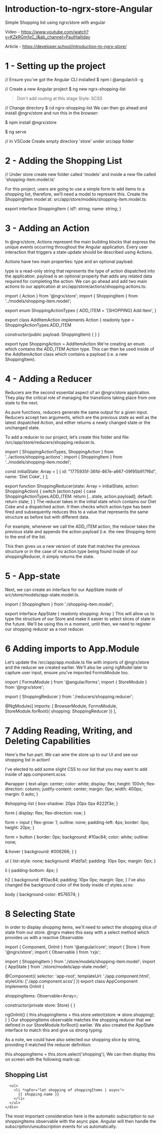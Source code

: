 # Introduction-to-ngrx-store-Angular
Simple Shopping list using ngrx/store with angular

Video - https://www.youtube.com/watch?v=KZkRGm1xC_I&ab_channel=PaulHalliday

Article - https://developer.school/introduction-to-ngrx-store/

# 1 - Setting up the project

// Ensure you've got the Angular CLI installed
$ npm i @angular/cli -g

// Create a new Angular project
$ ng new ngrx-shopping-list

> Don't add routing at this stage
> Style: SCSS

// Change directory
$ cd ngrx-shopping-list
We can then go ahead and install @ngrx/store and run this in the browser:

$ npm install @ngrx/store

$ ng serve

// In VSCode Create empty directory 'store' under src/app folder

# 2 - Adding the Shopping List

// Under store create new folder called 'models' and inside a new file called 'shopping-item.model.ts'

For this project, users are going to use a simple form to add items to a shopping list, therefore, we’ll need a model to represent this. Create the ShoppingItem model at: src/app/store/models/shopping-item.model.ts:

export interface ShoppingItem {
   id?: string;
   name: string;
}

# 3 - Adding an Action

In @ngrx/store, Actions represent the main building blocks that express the unique events occurring throughout the Angular application. Every user interaction that triggers a state update should be described using Actions.

Actions have two main properties: type and an optional payload:

type is a read-only string that represents the type of action dispatched into the application.
payload is an optional property that adds any related data required for completing the action.
We can go ahead and add two main actions to our application at src/app/store/actions/shopping.actions.ts:

import { Action } from '@ngrx/store';
import { ShoppingItem } from '../models/shopping-item.model';

export enum ShoppingActionTypes {
  ADD_ITEM = '[SHOPPING] Add Item',
}

export class AddItemAction implements Action {
  readonly type = ShoppingActionTypes.ADD_ITEM

  constructor(public payload: ShoppingItem) { }
}

export type ShoppingAction = AddItemAction
We're creating an enum which contains the ADD_ITEM Action type. This can then be used inside of the AddItemAction class which contains a payload (i.e. a new ShoppingItem).

# 4 - Adding a Reducer

Reducers are the second essential aspect of an @ngrx/store application. They play the critical role of managing the transitions taking place from one state to the next.

As pure functions, reducers generate the same output for a given input. Reducers accept two arguments, which are the previous state as well as the latest dispatched Action, and either returns a newly changed state or the unchanged state.

To add a reducer to our project, let’s create this folder and file: /src/app/store/reducers/shopping.reducer.ts.

import { ShoppingActionTypes, ShoppingAction } from '../actions/shopping.actions';
import { ShoppingItem } from '../models/shopping-item.model';

const initialState: Array<ShoppingItem> = [
  {
    id: "1775935f-36fd-467e-a667-09f95b917f6d",
    name: 'Diet Coke',
  }
];

export function ShoppingReducer(state: Array<ShoppingItem> = initialState, action: ShoppingAction) {
  switch (action.type) {
    case ShoppingActionTypes.ADD_ITEM:
      return [...state, action.payload];
    default:
      return state;
  }
}
The reducer takes in the initial state which contains our Diet Coke and a dispatched action. It then checks which action.type has been fired and subsequently reduces this to a value that represents the same structure as before but with different data.

For example, whenever we call the ADD_ITEM action, the reducer takes the previous state and appends the action.payload (i.e. the new Shopping item) to the end of the list.

This then gives us a new version of state that matches the previous structure or in the case of no action.type being found inside of our shoppingReducer, it simply returns the state.

# 5 - App-state

Next, we can create an interface for our AppState inside of src/store/models/app-state.model.ts.

import { ShoppingItem } from './shopping-item.model';

export interface AppState {
  readonly shopping: Array<ShoppingItem>
}
This will allow us to type the structure of our Store and make it easier to select slices of state in the future. We'll be using this in a moment, until then, we need to register our shopping reducer as a root reducer.

# 6 Adding imports to App.Module 


Let’s update the /src/app/app.module.ts file with imports of @ngrx/store and the reducer we created earlier. We'll also be using ngModel later to capture user input, ensure you've imported FormsModule too.

import { FormsModule } from '@angular/forms';
import { StoreModule } from '@ngrx/store'; 

import { ShoppingReducer } from './reducers/shopping.reducer';

@NgModule({
 imports: [
   BrowserModule,
   FormsModule,
   StoreModule.forRoot({
     shopping: ShoppingReducer
   })
 ],
 
# 7 Adding Reading, Writing, and Deleting Capabilities

Here's the fun part. We can wire the store up to our UI and see our shopping list in action!

I've elected to add some slight CSS to our list that you may want to add inside of app.component.scss:

#wrapper {
  text-align: center;
  color: white;
  display: flex;
  height: 100vh;
  flex-direction: column;
  justify-content: center;
  margin: 0px;
  width: 400px;
  margin: 0 auto;
}

#shopping-list {
  box-shadow: 20px 20px 0px #222f3e;
}

form {
  display: flex;
  flex-direction: row;
}

form > input {
  flex-grow: 1;
  outline: none;
  padding-left: 4px;
  border: 0px;
  height: 20px;
}

form > button {
  border: 0px;
  background: #10ac84;
  color: white;
  outline: none;

  &:hover {
    background: #006266;
  }
}

ul {
  list-style: none;
  background: #1dd1a1;
  padding: 10px 0px;
  margin: 0px;
}

li {
  padding-bottom: 4px;
}

h2 {
  background: #10ac84;
  padding: 10px 0px;
  margin: 0px;
}
I've also changed the background color of the body inside of styles.scss:

body {
  background-color: #576574;
}

# 8 Selecting State

In order to display shopping items, we'll need to select the shopping slice of state from our store. @ngrx makes this easy with a select method which provides us with a reactive Observable:

import { Component, OnInit } from '@angular/core';
import { Store } from '@ngrx/store';
import { Observable } from 'rxjs';

import { ShoppingItem } from './store/models/shopping-item.model';
import { AppState } from './store/models/app-state.model';

@Component({
  selector: 'app-root',
  templateUrl: './app.component.html',
  styleUrls: ['./app.component.scss']
})
export class AppComponent implements OnInit {
  
  shoppingItems: Observable<Array<ShoppingItem>>;

  constructor(private store: Store<AppState>) { }

  ngOnInit() {
    this.shoppingItems = this.store.select(store => store.shopping);
  }
}
Our shoppingItems observable matches the shopping reducer that we defined in our StoreModule.forRoot() earlier. We also created the AppState interface to match this and give us strong typing.

As a note, we could have also selected our shopping slice by string, providing it matched the reducer definition:

this.shoppingItems = this.store.select('shopping');
We can then display this on screen with the following mark-up:

<div id="wrapper">
  
  <div id="shopping-list">
    <div id="list">
      <h2>Shopping List</h2>

      <ul>
        <li *ngFor="let shopping of shoppingItems | async">
          {{ shopping.name }}
        </li>
      </ul>
    </div>
  </div>
  
</div>
The most important consideration here is the automatic subscription to our shoppingItems observable with the async pipe. Angular will then handle the subscription/unsubscription events for us automatically.

